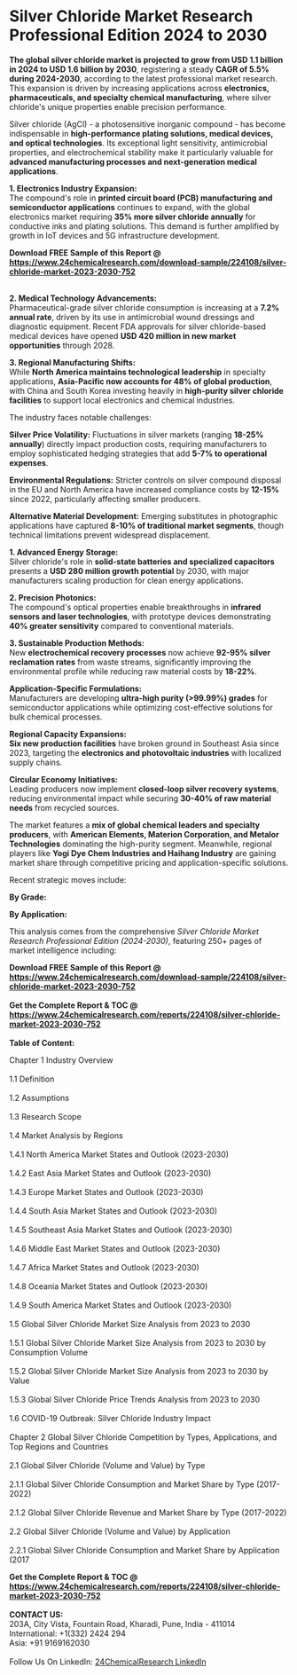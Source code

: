<h1>Silver Chloride Market Research Professional Edition 2024 to 2030</h1><p><strong>The global silver chloride market is projected to grow from USD 1.1 billion in 2024 to USD 1.6 billion by 2030</strong>, registering a steady <strong>CAGR of 5.5% during 2024-2030</strong>, according to the latest professional market research. This expansion is driven by increasing applications across <strong>electronics, pharmaceuticals, and specialty chemical manufacturing</strong>, where silver chloride's unique properties enable precision performance.</p><p>Silver chloride (AgCl) - a photosensitive inorganic compound - has become indispensable in <strong>high-performance plating solutions, medical devices, and optical technologies</strong>. Its exceptional light sensitivity, antimicrobial properties, and electrochemical stability make it particularly valuable for <strong>advanced manufacturing processes and next-generation medical applications</strong>.</p><p><strong>1. Electronics Industry Expansion:</strong><br>
The compound's role in <strong>printed circuit board (PCB) manufacturing and semiconductor applications</strong> continues to expand, with the global electronics market requiring <strong>35% more silver chloride annually</strong> for conductive inks and plating solutions. This demand is further amplified by growth in IoT devices and 5G infrastructure development.</p><div><b>Download FREE Sample of this Report @ 
            <a href="https://www.24chemicalresearch.com/download-sample/224108/silver-chloride-market-2023-2030-752">
            https://www.24chemicalresearch.com/download-sample/224108/silver-chloride-market-2023-2030-752</a></b></div><br><p><strong>2. Medical Technology Advancements:</strong><br>
Pharmaceutical-grade silver chloride consumption is increasing at a <strong>7.2% annual rate</strong>, driven by its use in antimicrobial wound dressings and diagnostic equipment. Recent FDA approvals for silver chloride-based medical devices have opened <strong>USD 420 million in new market opportunities</strong> through 2028.</p><p><strong>3. Regional Manufacturing Shifts:</strong><br>
While <strong>North America maintains technological leadership</strong> in specialty applications, <strong>Asia-Pacific now accounts for 48% of global production</strong>, with China and South Korea investing heavily in <strong>high-purity silver chloride facilities</strong> to support local electronics and chemical industries.</p><p>The industry faces notable challenges:</p><p><strong>Silver Price Volatility:</strong> Fluctuations in silver markets (ranging <strong>18-25% annually</strong>) directly impact production costs, requiring manufacturers to employ sophisticated hedging strategies that add <strong>5-7% to operational expenses</strong>.</p><p><strong>Environmental Regulations:</strong> Stricter controls on silver compound disposal in the EU and North America have increased compliance costs by <strong>12-15%</strong> since 2022, particularly affecting smaller producers.</p><p><strong>Alternative Material Development:</strong> Emerging substitutes in photographic applications have captured <strong>8-10% of traditional market segments</strong>, though technical limitations prevent widespread displacement.</p><p><strong>1. Advanced Energy Storage:</strong><br>
Silver chloride's role in <strong>solid-state batteries and specialized capacitors</strong> presents a <strong>USD 280 million growth potential</strong> by 2030, with major manufacturers scaling production for clean energy applications.</p><p><strong>2. Precision Photonics:</strong><br>
The compound's optical properties enable breakthroughs in <strong>infrared sensors and laser technologies</strong>, with prototype devices demonstrating <strong>40% greater sensitivity</strong> compared to conventional materials.</p><p><strong>3. Sustainable Production Methods:</strong><br>
New <strong>electrochemical recovery processes</strong> now achieve <strong>92-95% silver reclamation rates</strong> from waste streams, significantly improving the environmental profile while reducing raw material costs by <strong>18-22%</strong>.</p><p><strong>Application-Specific Formulations:</strong><br>
    Manufacturers are developing <strong>ultra-high purity (&gt;99.99%) grades</strong> for semiconductor applications while optimizing cost-effective solutions for bulk chemical processes.</p><p><strong>Regional Capacity Expansions:</strong><br>
    <strong>Six new production facilities</strong> have broken ground in Southeast Asia since 2023, targeting the <strong>electronics and photovoltaic industries</strong> with localized supply chains.</p><p><strong>Circular Economy Initiatives:</strong><br>
    Leading producers now implement <strong>closed-loop silver recovery systems</strong>, reducing environmental impact while securing <strong>30-40% of raw material needs</strong> from recycled sources.</p><p>The market features a <strong>mix of global chemical leaders and specialty producers</strong>, with <strong>American Elements, Materion Corporation, and Metalor Technologies</strong> dominating the high-purity segment. Meanwhile, regional players like <strong>Yogi Dye Chem Industries and Haihang Industry</strong> are gaining market share through competitive pricing and application-specific solutions.</p><p>Recent strategic moves include:</p><p><strong>By Grade:</strong></p><p><strong>By Application:</strong></p><p>This analysis comes from the comprehensive <em>Silver Chloride Market Research Professional Edition (2024-2030)</em>, featuring 250+ pages of market intelligence including:</p><div><b>Download FREE Sample of this Report @ 
            <a href="https://www.24chemicalresearch.com/download-sample/224108/silver-chloride-market-2023-2030-752">
            https://www.24chemicalresearch.com/download-sample/224108/silver-chloride-market-2023-2030-752</a></b></div><br><div><b>Get the Complete Report & TOC @ 
            <a href="https://www.24chemicalresearch.com/reports/224108/silver-chloride-market-2023-2030-752">
            https://www.24chemicalresearch.com/reports/224108/silver-chloride-market-2023-2030-752</a></b></div><br>
            <b>Table of Content:</b><p>Chapter 1 Industry Overview<br />
<br>1.1 Definition<br />
<br>1.2 Assumptions<br />
<br>1.3 Research Scope<br />
<br>1.4 Market Analysis by Regions<br />
<br>1.4.1 North America Market States and Outlook (2023-2030)<br />
<br>1.4.2 East Asia Market States and Outlook (2023-2030)<br />
<br>1.4.3 Europe Market States and Outlook (2023-2030)<br />
<br>1.4.4 South Asia Market States and Outlook (2023-2030)<br />
<br>1.4.5 Southeast Asia Market States and Outlook (2023-2030)<br />
<br>1.4.6 Middle East Market States and Outlook (2023-2030)<br />
<br>1.4.7 Africa Market States and Outlook (2023-2030)<br />
<br>1.4.8 Oceania Market States and Outlook (2023-2030)<br />
<br>1.4.9 South America Market States and Outlook (2023-2030)<br />
<br>1.5 Global Silver Chloride Market Size Analysis from 2023 to 2030<br />
<br>1.5.1 Global Silver Chloride Market Size Analysis from 2023 to 2030 by Consumption Volume<br />
<br>1.5.2 Global Silver Chloride Market Size Analysis from 2023 to 2030 by Value<br />
<br>1.5.3 Global Silver Chloride Price Trends Analysis from 2023 to 2030<br />
<br>1.6 COVID-19 Outbreak: Silver Chloride Industry Impact<br />
<br>Chapter 2 Global Silver Chloride Competition by Types, Applications, and Top Regions and Countries<br />
<br>2.1 Global Silver Chloride (Volume and Value) by Type<br />
<br>2.1.1 Global Silver Chloride Consumption and Market Share by Type (2017-2022)<br />
<br>2.1.2 Global Silver Chloride Revenue and Market Share by Type (2017-2022)<br />
<br>2.2 Global Silver Chloride (Volume and Value) by Application<br />
<br>2.2.1 Global Silver Chloride Consumption and Market Share by Application (2017</p><div><b>Get the Complete Report & TOC @ 
            <a href="https://www.24chemicalresearch.com/reports/224108/silver-chloride-market-2023-2030-752">
            https://www.24chemicalresearch.com/reports/224108/silver-chloride-market-2023-2030-752</a></b></div><br><b>CONTACT US:</b><br>
            203A, City Vista, Fountain Road, Kharadi, Pune, India - 411014<br>
            International: +1(332) 2424 294<br>
            Asia: +91 9169162030 <br><br>
            Follow Us On LinkedIn: <a href="https://www.linkedin.com/company/24chemicalresearch/">24ChemicalResearch LinkedIn</a>